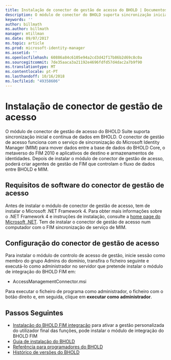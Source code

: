 ```yaml
---
title: Instalação de conector de gestão de acesso do BHOLD | Documentos da Microsoft
description: O módulo de conector do BHOLD suporta sincronização inicial e contínua de dados
keywords: ''
author: billmath
ms.author: billmath
manager: mtillman
ms.date: 09/07/2017
ms.topic: article
ms.prod: microsoft-identity-manager
ms.assetid: ''
ms.openlocfilehash: 60886a84c6105e94a2cd3d42f17b86b2d69c8c0a
ms.sourcegitcommit: 7de35aaca3a21192e4696fdfd57d4dac2a7b9f90
ms.translationtype: MT
ms.contentlocale: pt-PT
ms.lasthandoff: 10/16/2018
ms.locfileid: "49358606"
---
```

# <a name="access-management-connector-installation"></a>Instalação de conector de gestão de acesso

O módulo de conector de gestão de acesso do BHOLD Suite suporta sincronização inicial e contínua de dados em BHOLD. O conector de gestão de acesso funciona com o serviço de sincronização do Microsoft Identity Manager (MIM) para mover dados entre a base de dados do BHOLD Core, o metaverso do FIM 2010 e aplicativos de destino e armazenamentos de identidades. Depois de instalar o módulo de conector de gestão de acesso, poderá criar agentes de gestão de FIM que controlam o fluxo de dados entre BHOLD e MIM.

## <a name="access-management-connector-software-requirements"></a>Requisitos de software do conector de gestão de acesso

Antes de instalar o módulo de conector de gestão de acesso, tem de instalar o Microsoft .NET Framework 4. Para obter mais informações sobre o .NET Framework 4 e instruções de instalação, consulte a [home page do Microsoft .NET](http://www.microsoft.com/net).
Tem de instalar o conector de gestão de acesso num computador com o FIM sincronização de serviço de MIM.

## <a name="access-management-connector-setup"></a>Configuração do conector de gestão de acesso

Para instalar o módulo de controlo de acesso de gestão, inicie sessão como membro do grupo Admins do domínio, transfira o ficheiro seguinte e executá-lo como administrador no servidor que pretende instalar o módulo de integração do BHOLD FIM em:

- AccessManagementConnector.msi

Para executar o ficheiro de programa como administrador, o ficheiro com o botão direito e, em seguida, clique em **executar como administrador**.

## <a name="next-steps"></a>Passos Seguintes

- [Instalação do BHOLD FIM integração](https://technet.microsoft.com/library/jj134093(v=ws.10).aspx) para ativar a gestão personalizada do utilizador final das funções, pode instalar o módulo de integração do BHOLD FIM
- [Guia de instalação do BHOLD](bhold-installation-guide.md)
- [Referência para programadores do BHOLD](../reference/mim2016-bhold-developer-reference.md)
- [Histórico de versões do BHOLD](../reference/version-bhold-history.md)
